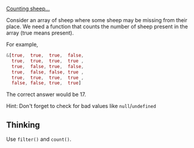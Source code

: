[Counting sheep...](https://www.codewars.com/kata/54edbc7200b811e956000556)

Consider an array of sheep where some sheep may be missing from their place. We need a function that counts the number of sheep present in the array (true means present).

For example,

```rust
&[true,  true,  true,  false,
  true,  true,  true,  true ,
  true,  false, true,  false,
  true,  false, false, true ,
  true,  true,  true,  true ,
  false, false, true,  true]
```

The correct answer would be 17.

Hint: Don't forget to check for bad values like `null`/`undefined`

## Thinking

Use `filter()` and `count()`.